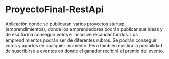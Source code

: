 # ProyectoFinal-RestApi

Aplicación donde se publicaran varios proyectos startup (emprendimientos), donde los emprendedores podrán publicar sus ideas y de esa forma conseguir votos e inclusive recaudar fondos. Los emprendimientos podrán ser de diferentes rubros. 
Se podrán conseguir votos y aportes en cualquier momento. Pero también existirá la posibilidad de suscribirse a eventos en donde el ganador recibirá el premio del evento.
